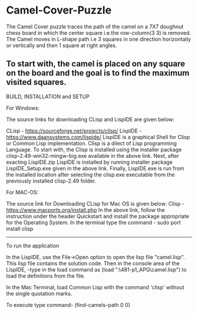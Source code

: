 # Camel-Cover-Puzzle

The Camel Cover puzzle traces the path of the camel on a 7X7 doughnut chess board in which the center square i.e.the row-column(3 3)
is removed. The Camel moves in L-shape path i.e 3 squares in one direction horizontally or vertically and then 1 square at right angles. 

To start with, the camel is placed on any square on the board and the goal is to find the maximum visited squares.
--------------------------------------------------------------------------------------------------------------------------------
BUILD, INSTALLATION and SETUP

For Windows: 

The source links for downloading CLisp and LispIDE are given below:

CLisp - https://sourceforge.net/projects/clisp/
LispIDE - https://www.daansystems.com/lispide/
LispIDE is a graphical Shell for Clisp or Common Lisp implementation. Clisp is a dilect of Lisp programming Language.
To start with, the Clisp is installed using the installer package clisp-2.49-win32-mingw-big.exe available in the above link. Next, after exacting LispIDE.zip LispIDE is installed by running installer package LispIDE_Setup.exe given in the above link.
Finally, LispIDE.exe is run from the installed location after selecting the clisp.exe executable from the previously installed clisp-2.49 folder. 

For MAC-OS:

The source link for Downloading CLisp for Mac OS is given below:
Clisp - https://www.macports.org/install.php
In the above link, follow the instruction under the header Quickstart and install the package appropriate for the Operating System. In the terminal type the command - sudo port install clisp

-------------------------------------------------------------------------------------------------------------------------------------------------------------------------------------------------------------------------------------------------------------
To run the application

In the LispIDE, use the File->Open option to open the lisp file "camel.lisp". 
This lisp file contains the solution code. 
Then in the console area of the LispIDE,
-type in the load command as (load "<path>:\\481-p1_APG\\camel.lisp") to load the definitions from the file.


In the Mac Terminal, load Common Lisp with the command 'clisp' without the single quotation marks.


To execute type command- (find-camels-path 0 0) 
